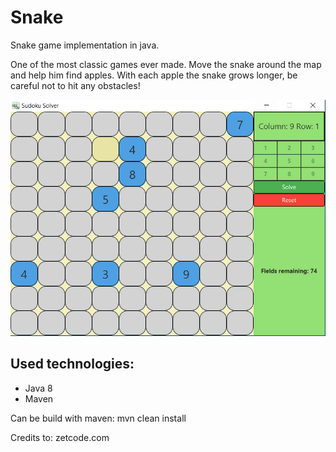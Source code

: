 # Snake
Snake game implementation in java.

One of the most classic games ever made.
Move the snake around the map and help him find apples.
With each apple the snake grows longer,
be careful not to hit any obstacles!

![alt text](https://github.com/szymonstuszek/javafx-sudoku/blob/master/sudoku.PNG)

## Used technologies:
- Java 8
- Maven

Can be build with maven:
mvn clean install

Credits to:
zetcode.com
